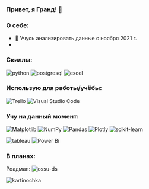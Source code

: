 ### Привет, я Гранд! 👋
### О себе:
- 🌱 Учусь анализировать данные с ноября 2021 г.
- 
### Скиллы:
![python](https://img.shields.io/badge/Python-14354C?style=for-the-badge&logo=python&logoColor=white)
![postgresql](https://img.shields.io/badge/PostgreSQL-316192?style=for-the-badge&logo=postgresql&logoColor=white)
![excel](https://img.shields.io/badge/Microsoft_Excel-217346?style=for-the-badge&logo=microsoft-excel&logoColor=white)
### Использую для работы/учёбы:
![Trello](https://img.shields.io/badge/Trello-%23026AA7.svg?style=for-the-badge&logo=Trello&logoColor=white)
![Visual Studio Code](https://img.shields.io/badge/Visual%20Studio%20Code-0078d7.svg?style=for-the-badge&logo=visual-studio-code&logoColor=white)
### Учу на данный момент:
![Matplotlib](https://img.shields.io/badge/Matplotlib-%23ffffff.svg?style=for-the-badge&logo=Matplotlib&logoColor=black)
![NumPy](https://img.shields.io/badge/numpy-%23013243.svg?style=for-the-badge&logo=numpy&logoColor=white)
![Pandas](https://img.shields.io/badge/pandas-%23150458.svg?style=for-the-badge&logo=pandas&logoColor=white)
![Plotly](https://img.shields.io/badge/Plotly-%233F4F75.svg?style=for-the-badge&logo=plotly&logoColor=white)
![scikit-learn](https://img.shields.io/badge/scikit--learn-%23F7931E.svg?style=for-the-badge&logo=scikit-learn&logoColor=white)

![tableau](https://img.shields.io/badge/Tableau-E97627?style=for-the-badge&logo=Tableau&logoColor=white)
![Power Bi](https://img.shields.io/badge/power_bi-F2C811?style=for-the-badge&logo=powerbi&logoColor=black)
### В планах:
Роадмап: ![ossu-ds](https://camo.githubusercontent.com/f6fe09e3270ad8335de735f6e2eba6c4f5c20bdda00b11bef746d35d92ad9701/68747470733a2f2f696d672e736869656c64732e696f2f62616467652f4f5353552d646174612d2d736369656e63652d626c75652e737667)

![kartinochka](https://i.redd.it/yi0org25a0x91.jpg)

